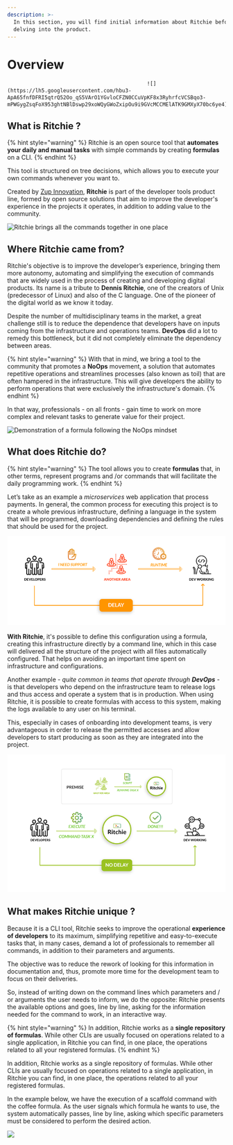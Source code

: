 ```yaml
---
description: >-
  In this section, you will find initial information about Ritchie before
  delving into the product.
---
```


# Overview

                                                 ![](https://lh5.googleusercontent.com/hbu3-ApA65fnfDFRI5qtrQ52Oo_qS5VArO1YGvloCFZN0CCuVpKF8x3RyhrfcVCSBqo3-mPWGygZsqFoX953ghtNBlDswp29xoWQyGWoZxipOu9i9GVcMCCMElATK9GMXyX70bc6ye4)

## **What is Ritchie ?**

{% hint style="warning" %}
Ritchie is an open source tool that **automates your daily and manual tasks** with simple commands by creating **formulas** on a CLI.
{% endhint %}

This tool is structured on tree decisions, which allows you to execute your own commands whenever you want to.

Created by [Zup Innovation](https://www.zup.com.br/en), **Ritchie** is part of the developer tools product line, formed by open source solutions that aim to improve the developer's experience in the projects it operates, in addition to adding value to the community.

![Ritchie brings all the commands together in one place ](.gitbook/assets/animac-a-o-ritchie%20%281%29.gif)

## **Where Ritchie came from?**

Ritchie's objective is to improve the developer’s experience, bringing them more autonomy, automating and simplifying the execution of commands that are widely used in the process of creating and developing digital products. Its name is a tribute to **Dennis Ritchie**, one of the creators of Unix \(predecessor of Linux\) and also of the C language. One of the pioneer of the digital world as we know it today.  
  
Despite the number of multidisciplinary teams in the market, a great challenge still is to reduce the dependence that developers have on inputs coming from the infrastructure and operations teams. **DevOps** did a lot to remedy this bottleneck, but it did not completely eliminate the dependency between areas.

{% hint style="warning" %}
With that in mind, we bring a tool to the community that promotes a **NoOps** movement, a solution that automates repetitive operations and streamlines processes \(also known as toil\) that are often hampered in the infrastructure. This will give developers the ability to perform operations that were exclusively the infrastructure's domain.
{% endhint %}

In that way, professionals - on all fronts - gain time to work on more complex and relevant tasks to generate value for their project.

![Demonstration of a formula following the NoOps mindset](.gitbook/assets/rit-demo-deploy-project%20%281%29.gif)

## **What does Ritchie do?**

{% hint style="warning" %}
The tool allows you to create **formulas** that, in other terms, represent programs and /or commands that will facilitate the daily programming work.
{% endhint %}

Let’s take as an example a _microservices_ web application that process payments. In general, the common process for executing this project is to create a whole previous infrastructure, defining a language in the system that will be programmed, downloading dependencies and defining the rules that should be used for the project.

![WITHOUT Ritchie](.gitbook/assets/en-sem-ritchie.png)

**With Ritchie**, it's possible to define this configuration using a formula, creating this infrastructure directly by a command line, which in this case will delivered all the structure of the project with all files automatically configured. That helps on avoiding an important time spent on infrastructure and configurations.

Another example - _quite common in teams that operate through **DevOps**_ - is that developers who depend on the infrastructure team to release logs and thus access and operate a system that is in production. When using Ritchie, it is possible to create formulas with access to this system, making the logs available to any user on his terminal.

This, especially in cases of onboarding into development teams, is very advantageous in order to release the permitted accesses and allow developers to start producing as soon as they are integrated into the project.

![WITH Ritchie](.gitbook/assets/en-com-ritchie.png)

## **What makes Ritchie unique ?**

Because it is a CLI tool, Ritchie seeks to improve the operational **experience of developers** to its maximum, simplifying repetitive and easy-to-execute tasks that, in many cases, demand a lot of professionals to remember all commands, in addition to their parameters and arguments.

The objective was to reduce the rework of looking for this information in documentation and, thus, promote more time for the development team to focus on their deliveries.

So, instead of writing down on the command lines which parameters and / or arguments the user needs to inform, we do the opposite: Ritchie presents the available options and goes, line by line, asking for the information needed for the command to work, in an interactive way.

{% hint style="warning" %}
In addition, Ritchie works as a **single repository of formulas**. While other CLIs are usually focused on operations related to a single application, in Ritchie you can find, in one place, the operations related to all your registered formulas.
{% endhint %}

In addition, Ritchie works as a single repository of formulas. While other CLIs are usually focused on operations related to a single application, in Ritchie you can find, in one place, the operations related to all your registered formulas.

In the example below, we have the execution of a scaffold command with the coffee formula. As the user signals which formula he wants to use, the system automatically passes, line by line, asking which specific parameters must be considered to perform the desired action.  


![](https://lh3.googleusercontent.com/joDVqE3Km8ePNO0j7vNvfwvZVHJ8mqq9l4x4Webot9pGDdjyoo6BTp7hr39PEb9EBLC43RhsDkIs_7GmxU_YT2KmSCkhOtmJWxtSA6uGEz0a-7Ar4Bfi5zvHkgy2zaMyRkHNle8w)






